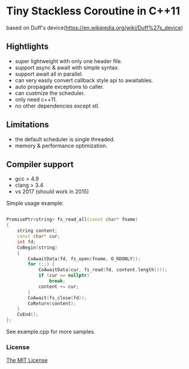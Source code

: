 # Tiny Stackless Coroutine in C++11

based on Duff's device(https://en.wikipedia.org/wiki/Duff%27s_device)

## Hightlights
- super lightweight with only one header file.
- support async & await with simple syntax.
- support await all in parallel.
- can very easily convert callback style api to awaitables.
- auto propagate exceptions to caller.
- can custmize the scheduler.
- only need c++11.
- no other dependencies except stl.


## Limitations
- the default scheduler is single threaded.
- memory & performance optimization.


## Compiler support
- gcc > 4.9
- clang > 3.4
- vs 2017 (should work in 2015)




Simple usage example:
```c++

PromisePtr<string> fs_read_all(const char* fname)
{
	string content;
	const char* cur;
	int fd;
	CoBegin(string)
	{
		CoAwaitData(fd, fs_open(fname, O_RDONLY));
		for (;;) {
			CoAwaitData(cur, fs_read(fd, content.length()));
			if (cur == nullptr)
				break;
			content += cur;
		}
		CoAwait(fs_close(fd));
		CoReturn(content);
	}
	CoEnd();
};


```

See example.cpp for more samples.


### License

[The MIT License](https://github.com/crazybie/co/blob/master/LICENSE)
